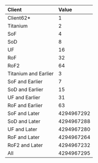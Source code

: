 **Client**|**Value**
:-----|:-----
Client62*|1
Titanium|2
SoF|4
SoD|8
UF|16
RoF|32
RoF2|64
Titanium and Earlier|3
SoF and Earlier|7
SoD and Earlier|15
UF and Earlier|31
RoF and Earlier|63
SoF and Later|4294967292
SoD and Later|4294967288
UF and Later|4294967280
RoF and Later|4294967264
RoF2 and Later|4294967232
All|4294967295